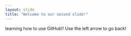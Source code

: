 ```yaml
---
layout: slide
title: "Welcome to our second slide!"
---
```

learning how to use GitHub!!
Use the left arrow to go back!
